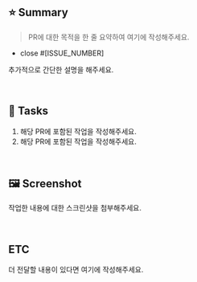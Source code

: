 ## ⭐ Summary

> PR에 대한 목적을 한 줄 요약하여 여기에 작성해주세요.

- close #[ISSUE_NUMBER]

추가적으로 간단한 설명을 해주세요.

<br>

## 📌 Tasks

1. 해당 PR에 포함된 작업을 작성해주세요.
2. 해당 PR에 포함된 작업을 작성해주세요.

<br>

## 🖼️ Screenshot

작업한 내용에 대한 스크린샷을 첨부해주세요.

<br>

## ETC

더 전달할 내용이 있다면 여기에 작성해주세요.
